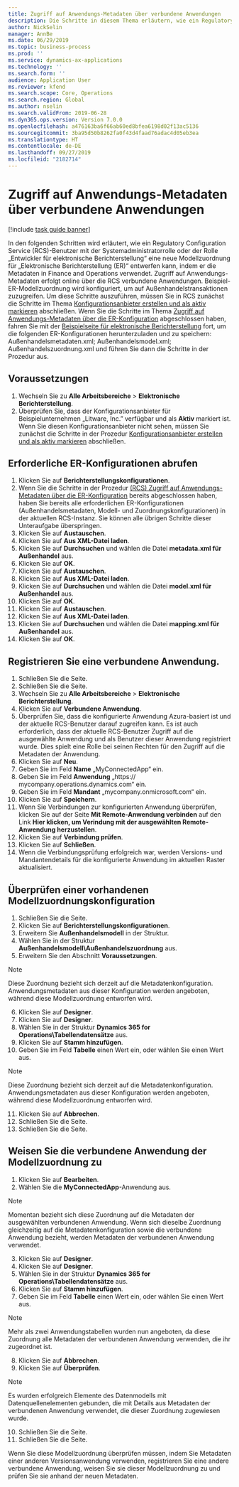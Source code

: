 ```yaml
---
title: Zugriff auf Anwendungs-Metadaten über verbundene Anwendungen
description: Die Schritte in diesem Thema erläutern, wie ein Regulatory configuration service (RCS)-Benutzer eine neue Modellzuordnung für elektronische Berichterstellung (ER) entwerfen kann, indem er die Metadaten in Finance and Operations verwendet.
author: NickSelin
manager: AnnBe
ms.date: 06/29/2019
ms.topic: business-process
ms.prod: ''
ms.service: dynamics-ax-applications
ms.technology: ''
ms.search.form: ''
audience: Application User
ms.reviewer: kfend
ms.search.scope: Core, Operations
ms.search.region: Global
ms.author: nselin
ms.search.validFrom: 2019-06-28
ms.dyn365.ops.version: Version 7.0.0
ms.openlocfilehash: a476163ba6f66ab60ed8bfea6198d02f13ac5136
ms.sourcegitcommit: 3ba95d50b8262fa0f43d4faad76adac4d05eb3ea
ms.translationtype: HT
ms.contentlocale: de-DE
ms.lasthandoff: 09/27/2019
ms.locfileid: "2182714"
---
```

# <a name="access-application-metadata-by-using-connected-applications"></a>Zugriff auf Anwendungs-Metadaten über verbundene Anwendungen

[!include [task guide banner](../../includes/task-guide-banner.md)]

In den folgenden Schritten wird erläutert, wie ein Regulatory Configuration Service (RCS)-Benutzer mit der Systemadministratorrolle oder der Rolle „Entwickler für elektronische Berichterstellung“ eine neue Modellzuordnung für „Elektronische Berichterstellung (ER)“ entwerfen kann, indem er die Metadaten in Finance and Operations verwendet. Zugriff auf Anwendungs-Metadaten erfolgt online über die RCS verbundene Anwendungen. Beispiel-ER-Modellzuordnung wird konfiguriert, um auf Außenhandelstransaktionen zuzugreifen. Um diese Schritte auszuführen, müssen Sie in RCS zunächst die Schritte im Thema [Konfigurationsanbieter erstellen und als aktiv markieren](er-configuration-provider-mark-it-active-2016-11.md) abschließen. Wenn Sie die Schritte im Thema [Zugriff auf Anwendungs-Metadaten über die ER-Konfiguration](access-application-metadata-er-configuration.md) abgeschlossen haben, fahren Sie mit der [Beispielseite für elektronische Berichterstellung](https://go.microsoft.com/fwlink/?linkid=862266) fort, um die folgenden ER-Konfigurationen herunterzuladen und zu speichern: Außenhandelsmetadaten.xml; Außenhandelsmodel.xml; Außenhandelszuordnung.xml und führen Sie dann die Schritte in der Prozedur aus.

## <a name="prerequisites"></a>Voraussetzungen
1. Wechseln Sie zu **Alle Arbeitsbereiche** > **Elektronische Berichterstellung**. 
2. Überprüfen Sie, dass der Konfigurationsanbieter für Beispielunternehmen „Litware, Inc.” verfügbar und als **Aktiv** markiert ist. Wenn Sie diesen Konfigurationsanbieter nicht sehen, müssen Sie zunächst die Schritte in der Prozedur [Konfigurationsanbieter erstellen und als aktiv markieren](er-configuration-provider-mark-it-active-2016-11.md) abschließen. 

## <a name="get-required-er-configurations"></a>Erforderliche ER-Konfigurationen abrufen
1. Klicken Sie auf **Berichterstellungskonfigurationen**. 
2. Wenn Sie die Schritte in der Prozedur [(RCS) Zugriff auf Anwendungs-Metadaten über die ER-Konfiguration](access-application-metadata-er-configuration.md) bereits abgeschlossen haben, haben Sie bereits alle erforderlichen ER-Konfigurationen (Außenhandelsmetadaten, Modell- und Zuordnungskonfigurationen) in der aktuellen RCS-Instanz. Sie können alle übrigen Schritte dieser Unteraufgabe überspringen. 
3. Klicken Sie auf **Austauschen**. 
4. Klicken Sie auf **Aus XML-Datei laden**. 
5. Klicken Sie auf **Durchsuchen** und wählen die Datei **metadata.xml für Außenhandel** aus. 
6. Klicken Sie auf **OK**. 
7. Klicken Sie auf **Austauschen**. 
8. Klicken Sie auf **Aus XML-Datei laden**. 
9. Klicken Sie auf **Durchsuchen** und wählen die Datei **model.xml für Außenhandel** aus. 
10. Klicken Sie auf **OK**. 
11. Klicken Sie auf **Austauschen**. 
12. Klicken Sie auf **Aus XML-Datei laden**. 
13. Klicken Sie auf **Durchsuchen** und wählen die Datei **mapping.xml für Außenhandel** aus. 
14. Klicken Sie auf **OK**. 

## <a name="register-a-connected-application"></a>Registrieren Sie eine verbundene Anwendung.
1. Schließen Sie die Seite. 
2. Schließen Sie die Seite. 
3. Wechseln Sie zu **Alle Arbeitsbereiche** > **Elektronische Berichterstellung**. 
4. Klicken Sie auf **Verbundene Anwendung**. 
5. Überprüfen Sie, dass die konfigurierte Anwendung Azura-basiert ist und der aktuelle RCS-Benutzer darauf zugreifen kann. Es ist auch erforderlich, dass der aktuelle RCS-Benutzer Zugriff auf die ausgewählte Anwendung und als Benutzer dieser Anwendung registriert wurde. Dies spielt eine Rolle bei seinen Rechten für den Zugriff auf die Metadaten der Anwendung. 
6. Klicken Sie auf **Neu**. 
7. Geben Sie im Feld **Name** „MyConnectedApp“ ein. 
8. Geben Sie im Feld **Anwendung** „https:// mycompany.operations.dynamics.com“ ein. 
9. Geben Sie im Feld **Mandant** „mycompany.onmicrosoft.com“ ein. 
10. Klicken Sie auf **Speichern**. 
11. Wenn Sie Verbindungen zur konfigurierten Anwendung überprüfen, klicken Sie auf der Seite **Mit Remote-Anwendung verbinden** auf den Link **Hier klicken, um Verindung mit der ausgewählten Remote-Anwendung herzustellen**. 
12. Klicken Sie auf **Verbindung prüfen**. 
13. Klicken Sie auf **Schließen**. 
14. Wenn die Verbindungsprüfung erfolgreich war, werden Versions- und Mandantendetails für die konfigurierte Anwendung im aktuellen Raster aktualisiert. 

## <a name="review-existing-model-mapping-configuration"></a>Überprüfen einer vorhandenen Modellzuordnungskonfiguration
1. Schließen Sie die Seite. 
2. Klicken Sie auf **Berichterstellungskonfigurationen**. 
3. Erweitern Sie **Außenhandelsmodell** in der Struktur. 
4. Wählen Sie in der Struktur **Außenhandelsmodell\Außenhandelszuordnung** aus. 
5. Erweitern Sie den Abschnitt **Voraussetzungen**. 

> [!NOTE]
> Diese Zuordnung bezieht sich derzeit auf die Metadatenkonfiguration. Anwendungsmetadaten aus dieser Konfiguration werden angeboten, während diese Modellzuordnung entworfen wird. 

6. Klicken Sie auf **Designer**. 
7. Klicken Sie auf **Designer**. 
8. Wählen Sie in der Struktur **Dynamics 365 for Operations\Tabellendatensätze** aus. 
9. Klicken Sie auf **Stamm hinzufügen**. 
10. Geben Sie im Feld **Tabelle** einen Wert ein, oder wählen Sie einen Wert aus. 

> [!NOTE]
> Diese Zuordnung bezieht sich derzeit auf die Metadatenkonfiguration. Anwendungsmetadaten aus dieser Konfiguration werden angeboten, während diese Modellzuordnung entworfen wird. 

11. Klicken Sie auf **Abbrechen**. 
12. Schließen Sie die Seite. 
13. Schließen Sie die Seite. 

## <a name="assign-connected-application-to-model-mapping"></a>Weisen Sie die verbundene Anwendung der Modellzuordnung zu 
1. Klicken Sie auf **Bearbeiten**. 
2. Wählen Sie die **MyConnectedApp**-Anwendung aus. 

> [!NOTE]
> Momentan bezieht sich diese Zuordnung auf die Metadaten der ausgewählten verbundenen Anwendung. Wenn sich dieselbe Zuordnung gleichzeitig auf die Metadatenkonfiguration sowie die verbundene Anwendung bezieht, werden Metadaten der verbundenen Anwendung verwendet. 

3. Klicken Sie auf **Designer**. 
4. Klicken Sie auf **Designer**. 
5. Wählen Sie in der Struktur **Dynamics 365 for Operations\Tabellendatensätze** aus. 
6. Klicken Sie auf **Stamm hinzufügen**. 
7. Geben Sie im Feld **Tabelle** einen Wert ein, oder wählen Sie einen Wert aus. 

> [!NOTE]
> Mehr als zwei Anwendungstabellen wurden nun angeboten, da diese Zuordnung alle Metadaten der verbundenen Anwendung verwenden, die ihr zugeordnet ist. 

8. Klicken Sie auf **Abbrechen**. 
9. Klicken Sie auf **Überprüfen**. 

> [!NOTE]
> Es wurden erfolgreich Elemente des Datenmodells mit Datenquellenelementen gebunden, die mit Details aus Metadaten der verbundenen Anwendung verwendet, die dieser Zuordnung zugewiesen wurde. 

10. Schließen Sie die Seite. 
11. Schließen Sie die Seite. 

Wenn Sie diese Modellzuordnung überprüfen müssen, indem Sie Metadaten einer anderen Versionsanwendung verwenden, registrieren Sie eine andere verbundene Anwendung, weisen Sie sie dieser Modellzuordnung zu und prüfen Sie sie anhand der neuen Metadaten.
